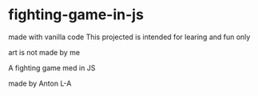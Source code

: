 # fighting-game-in-js

made with vanilla code 
This projected is intended for learing and fun only

art is not made by me

A fighting game med in JS

made by Anton L-A
